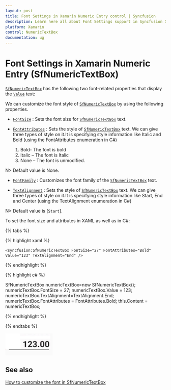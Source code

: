 ```yaml
---
layout: post
title: Font Settings in Xamarin Numeric Entry control | Syncfusion
description: Learn here all about Font Settings support in Syncfusion Xamarin Numeric Entry (SfNumericTextBox) control and more.
platform: Xamarin
control: NumericTextBox
documentation: ug
---
```

# Font Settings in Xamarin Numeric Entry (SfNumericTextBox)

[`SfNumericTextBox`](https://help.syncfusion.com/cr/xamarin/Syncfusion.SfNumericTextBox.XForms.SfNumericTextBox.html) has the following two font-related properties that display the [`Value`](https://help.syncfusion.com/cr/xamarin/Syncfusion.SfNumericTextBox.XForms.SfNumericTextBox.html#Syncfusion_SfNumericTextBox_XForms_SfNumericTextBox_Value) text:

We can customize the font style of [`SfNumericTextBox`](https://help.syncfusion.com/cr/xamarin/Syncfusion.SfNumericTextBox.XForms.SfNumericTextBox.html) by using the following properties.

* [`FontSize`](https://help.syncfusion.com/cr/xamarin/Syncfusion.SfNumericTextBox.XForms.SfNumericTextBox.html#Syncfusion_SfNumericTextBox_XForms_SfNumericTextBox_FontSize) : Sets the font size for [`SfNumericTextBox`](https://help.syncfusion.com/cr/xamarin/Syncfusion.SfNumericTextBox.XForms.SfNumericTextBox.html) text. 

* [`FontAttributes`](https://help.syncfusion.com/cr/xamarin/Syncfusion.SfNumericTextBox.XForms.SfNumericTextBox.html#Syncfusion_SfNumericTextBox_XForms_SfNumericTextBox_FontAttributes) : Sets the style of [`SfNumericTextBox`](https://help.syncfusion.com/cr/xamarin/Syncfusion.SfNumericTextBox.XForms.SfNumericTextBox.html) text. We can give three types of style on it.It is specifying style information like Italic and Bold (using the FontAttributes enumeration in C#)

   1. Bold- The font is bold
   2. Italic – The font is Italic
   3. None – The font is unmodified.

N> Default value is None.

* [`FontFamily`](https://help.syncfusion.com/cr/xamarin/Syncfusion.SfNumericTextBox.XForms.SfNumericTextBox.html#Syncfusion_SfNumericTextBox_XForms_SfNumericTextBox_FontFamily) : Customizes the font family of the [`SfNumericTextBox`](https://help.syncfusion.com/cr/xamarin/Syncfusion.SfNumericTextBox.XForms.SfNumericTextBox.html) text.

* [`TextAlignment`](https://help.syncfusion.com/cr/xamarin/Syncfusion.SfNumericTextBox.XForms.SfNumericTextBox.html#Syncfusion_SfNumericTextBox_XForms_SfNumericTextBox_TextAlignment) : Sets the style of [`SfNumericTextBox`](https://help.syncfusion.com/cr/xamarin/Syncfusion.SfNumericTextBox.XForms.SfNumericTextBox.html) text. We can give three types of style on it.It is specifying style information like Start, End and Center (using the TextAlignment enumeration in C#)

N> Default value is [`Start`].

To set the font size and attributes in XAML as well as in C#:

{% tabs %}

{% highlight xaml %}

	<syncfusion:SfNumericTextBox FontSize="27" FontAttributes="Bold" Value="123" TextAlignment="End" />
	
{% endhighlight %}

{% highlight c# %}

SfNumericTextBox numericTextBox=new SfNumericTextBox();
numericTextBox.FontSize = 27;
numericTextBox.Value = 123;
numericTextBox.TextAlignment=TextAlignment.End;
numericTextBox.FontAttributes = FontAttributes.Bold;
this.Content = numericTextBox;

{% endhighlight %}

{% endtabs %}

![Display SfNumericTextBox control with TextAlignment](images/textformatend.png)

## See also

[How to customize the font in SfNumericTextBox](https://www.syncfusion.com/kb/7585/how-to-custom-the-font-in-numerictextbox)

